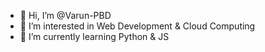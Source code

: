 - 👋 Hi, I’m @Varun-PBD
- 👀 I’m interested in Web Development & Cloud Computing
- 🌱 I’m currently learning Python & JS
